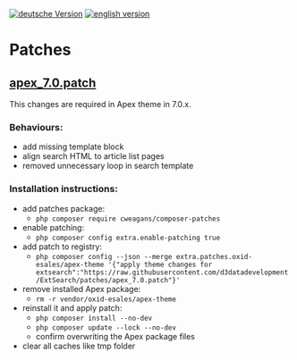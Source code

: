 [![deutsche Version](https://logos.oxidmodule.com/de2_xs.svg)](README.md)
[![english version](https://logos.oxidmodule.com/en2_xs.svg)](README.en.md)

# Patches

## [apex_7.0.patch](./apex_7.0.patch)

This changes are required in Apex theme in 7.0.x.

### Behaviours:
- add missing template block
- align search HTML to article list pages
- removed unnecessary loop in search template

### Installation instructions:
- add patches package:
  - ```php composer require cweagans/composer-patches```
- enable patching:
  - ```php composer config extra.enable-patching true```
- add patch to registry:
  - ```php composer config --json --merge extra.patches.oxid-esales/apex-theme '{"apply theme changes for extsearch":"https://raw.githubusercontent.com/d3datadevelopment/ExtSearch/patches/apex_7.0.patch"}'```
- remove installed Apex package: 
  - ```rm -r vendor/oxid-esales/apex-theme```
- reinstall it and apply patch: 
  - ```php composer install --no-dev```
  - ```php composer update --lock --no-dev```
  - confirm overwriting the Apex package files
- clear all caches like tmp folder